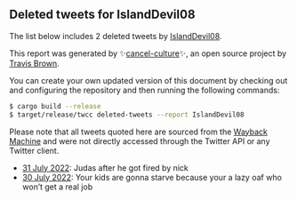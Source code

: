 ## Deleted tweets for IslandDevil08

The list below includes 2 deleted tweets by
[IslandDevil08](https://twitter.com/IslandDevil08).



This report was generated by ✨[cancel-culture](https://github.com/travisbrown/cancel-culture)✨,
an open source project by [Travis Brown](https://twitter.com/travisbrown).

You can create your own updated version of this document by checking out and configuring the
repository and then running the following commands:

```bash
$ cargo build --release
$ target/release/twcc deleted-tweets --report IslandDevil08
```

Please note that all tweets quoted here are sourced from the
[Wayback Machine](https://web.archive.org) and were not directly accessed through the Twitter API or
any Twitter client.

* [31 July 2022](https://web.archive.org/web/20220731013655/https://twitter.com/IslandDevil08/status/1553554248998191105): Judas after he got fired by nick <!--1553554248998191105-->
* [30 July 2022](https://web.archive.org/web/20220730064723/https://twitter.com/IslandDevil08/status/1553270705999020033): Your kids are gonna starve because your a lazy oaf who won’t get a real job <!--1553270705999020033-->
